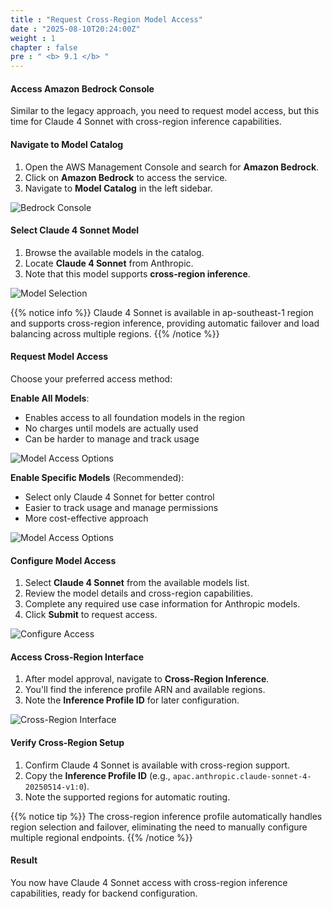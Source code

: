 ```yaml
---
title : "Request Cross-Region Model Access"
date : "2025-08-10T20:24:00Z"
weight : 1
chapter : false
pre : " <b> 9.1 </b> "
---
```


#### Access Amazon Bedrock Console

Similar to the legacy approach, you need to request model access, but this time for Claude 4 Sonnet with cross-region inference capabilities.

#### Navigate to Model Catalog

1. Open the AWS Management Console and search for **Amazon Bedrock**.
2. Click on **Amazon Bedrock** to access the service.
3. Navigate to **Model Catalog** in the left sidebar.

![Bedrock Console](/images/9/9-1.png?featherlight=false&width=90pc)

#### Select Claude 4 Sonnet Model

1. Browse the available models in the catalog.
2. Locate **Claude 4 Sonnet** from Anthropic.
3. Note that this model supports **cross-region inference**.

![Model Selection](/images/9/9-2.png?featherlight=false&width=90pc)

{{% notice info %}}
Claude 4 Sonnet is available in ap-southeast-1 region and supports cross-region inference, providing automatic failover and load balancing across multiple regions.
{{% /notice %}}

#### Request Model Access

Choose your preferred access method:

**Enable All Models**:
- Enables access to all foundation models in the region
- No charges until models are actually used
- Can be harder to manage and track usage

![Model Access Options](/images/9/9-3.png?featherlight=false&width=90pc)

**Enable Specific Models** (Recommended):
- Select only Claude 4 Sonnet for better control
- Easier to track usage and manage permissions
- More cost-effective approach

![Model Access Options](/images/9/9-4.png?featherlight=false&width=90pc)

#### Configure Model Access

1. Select **Claude 4 Sonnet** from the available models list.
2. Review the model details and cross-region capabilities.
3. Complete any required use case information for Anthropic models.
4. Click **Submit** to request access.

![Configure Access](/images/9/9-5.png?featherlight=false&width=90pc)

#### Access Cross-Region Interface

1. After model approval, navigate to **Cross-Region Inference**.
2. You'll find the inference profile ARN and available regions.
3. Note the **Inference Profile ID** for later configuration.

![Cross-Region Interface](/images/9/9-6.png?featherlight=false&width=90pc)

#### Verify Cross-Region Setup

1. Confirm Claude 4 Sonnet is available with cross-region support.
2. Copy the **Inference Profile ID** (e.g., `apac.anthropic.claude-sonnet-4-20250514-v1:0`).
3. Note the supported regions for automatic routing.

{{% notice tip %}}
The cross-region inference profile automatically handles region selection and failover, eliminating the need to manually configure multiple regional endpoints.
{{% /notice %}}

#### Result

You now have Claude 4 Sonnet access with cross-region inference capabilities, ready for backend configuration.
